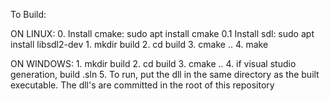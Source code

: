 To Build:

ON LINUX:
	0. Install cmake: sudo apt install cmake
	0.1 Install sdl: sudo apt install libsdl2-dev
	1. mkdir build
	2. cd build 
	3. cmake ..
	4. make

ON WINDOWS:
	1. mkdir build
	2. cd build
	3. cmake ..
	4. if visual studio generation, build .sln
	5. To run, put the dll in the same directory as the built executable. The dll's are committed in the root of this repository 
